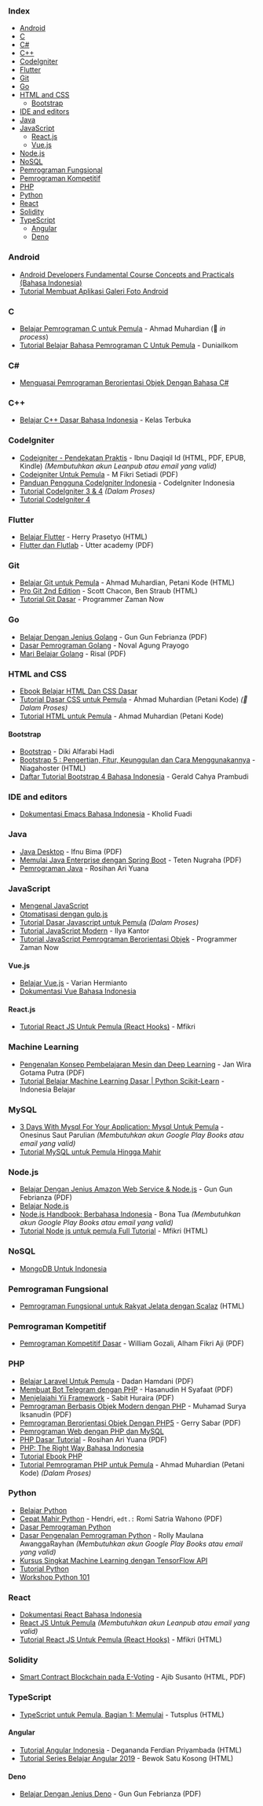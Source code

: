 ### Index

*  [Android](#android)
*  [C](#c)
*  [C#](#csharp)
*  [C++](#cpp)
*  [CodeIgniter](#codeigniter)
*  [Flutter](#flutter)
*  [Git](#git)
*  [Go](#go)
*  [HTML and CSS](#html-and-css)
    *  [Bootstrap](#bootstrap)
*  [IDE and editors](#ide-and-editors)
*  [Java](#java)
*  [JavaScript](#javascript)
    *  [React.js](#reactjs)
    *  [Vue.js](#vuejs)
*  [Node.js](#nodejs)
*  [NoSQL](#nosql)
*  [Pemrograman Fungsional](#pemrograman-fungsional)
*  [Pemrograman Kompetitif](#pemrograman-kompetitif)
*  [PHP](#php)
*  [Python](#python)
*  [React](#react)
*  [Solidity](#solidity)
*  [TypeScript](#typescript)
    *  [Angular](#angular)
    *  [Deno](#deno)


### Android

*  [Android Developers Fundamental Course Concepts and Practicals (Bahasa Indonesia)](https://yukcoding.id/download-ebook-android-gratis/)
*  [Tutorial Membuat Aplikasi Galeri Foto Android](https://www.smashwords.com/books/view/533096)


### C

*  [Belajar Pemrograman C untuk Pemula](https://www.petanikode.com/tutorial/c/) - Ahmad Muhardian (:construction: _in process_)
*  [Tutorial Belajar Bahasa Pemrograman C Untuk Pemula](https://www.duniailkom.com/tutorial-belajar-bahasa-pemrograman-c-bagi-pemula/) - Duniailkom


### <a id="csharp"></a>C\#

*  [Menguasai Pemrograman Berorientasi Objek Dengan Bahasa C#](https://mahirkoding.id/ebook-pemrograman-berorientasi-objek-c-pdf/)


### <a id="cpp"></a>C++

*  [Belajar C++ Dasar Bahasa Indonesia](https://github.com/kelasterbuka/CPP_dasar-dasar-programming) - Kelas Terbuka


### CodeIgniter

* [Codeigniter - Pendekatan Praktis](https://leanpub.com/codeigniter-pendekatanpraktis) - Ibnu Daqiqil Id (HTML, PDF, EPUB, Kindle) *(Membutuhkan akun Leanpub atau email yang valid)*
* [Codeigniter Untuk Pemula](https://repository.bsi.ac.id/index.php/unduh/item/176695/Tutorial-Codeigniter-Untuk-Pemula.pdf) - M Fikri Setiadi (PDF)
* [Panduan Pengguna CodeIgniter Indonesia](https://codeigniter-id.github.io/user-guide/) - CodeIgniter Indonesia
* [Tutorial CodeIgniter 3 & 4](https://www.petanikode.com/tutorial/codeigniter/) *(Dalam Proses)*
* [Tutorial CodeIgniter 4](http://mfikri.com/artikel/tutorial-codeigniter4)


### Flutter

*  [Belajar Flutter](https://belajarflutter.com) - Herry Prasetyo (HTML)
*  [Flutter dan Flutlab](https://utter.academy/uploads/lesson_files/2f0c5c74e9488d4c9c734e4264e5869e.pdf) - Utter academy (PDF)


### Git

*  [Belajar Git untuk Pemula](https://github.com/petanikode/belajar-git) - Ahmad Muhardian, Petani Kode (HTML)
*  [Pro Git 2nd Edition](https://git-scm.com/book/id/) - Scott Chacon, Ben Straub (HTML)
*  [Tutorial Git Dasar](https://www.youtube.com/watch?v=fQbTeNX1mvM) - Programmer Zaman Now


### Go

*  [Belajar Dengan Jenius Golang](https://raw.githubusercontent.com/gungunfebrianza/Belajar-Dengan-Jenius-Golang/master/Belajar%20Dengan%20Jenius%20Golang.pdf) - Gun Gun Febrianza (PDF)
*  [Dasar Pemrograman Golang](https://dasarpemrogramangolang.novalagung.com) - Noval Agung Prayogo
*  [Mari Belajar Golang](https://www.smashwords.com/books/view/938003) - Risal (PDF)


### HTML and CSS

*  [Ebook Belajar HTML Dan CSS Dasar](https://www.malasngoding.com/download-ebook-belajar-html-dan-css-dasar-gratis/)
*  [Tutorial Dasar CSS untuk Pemula](https://www.petanikode.com/tutorial/css/) - Ahmad Muhardian (Petani Kode) _(:construction: Dalam Proses)_
*  [Tutorial HTML untuk Pemula](https://www.petanikode.com/tutorial/html/) - Ahmad Muhardian (Petani Kode)


#### Bootstrap

*  [Bootstrap](https://www.malasngoding.com/category/bootstrap/) - Diki Alfarabi Hadi
*  [Bootstrap 5 : Pengertian, Fitur, Keunggulan dan Cara Menggunakannya](https://www.niagahoster.co.id/blog/tutorial-bootstrap-5/) - Niagahoster (HTML)
*  [Daftar Tutorial Bootstrap 4 Bahasa Indonesia](https://www.bewoksatukosong.com/2019/02/tutorial-bootstrap-4-bahasa-indonesia.html) - Gerald Cahya Prambudi


### IDE and editors

*  [Dokumentasi Emacs Bahasa Indonesia](https://github.com/kholidfu/emacs_doc) - Kholid Fuadi


### Java

*  [Java Desktop](https://github.com/ifnu/buku-java-desktop/raw/master/java-desktop-ifnu-bima.pdf) - Ifnu Bima (PDF)
*  [Memulai Java Enterprise dengan Spring Boot](https://raw.githubusercontent.com/teten-nugraha/free-ebook-springboot-basic/master/Memulai%20Java%20Enterprise%20dengan%20Spring%20Boot.pdf) - Teten Nugraha (PDF)
*  [Pemrograman Java](https://blog.rosihanari.net/download-tutorial-java-se-gratis/) - Rosihan Ari Yuana


### JavaScript

*  [Mengenal JavaScript](http://masputih.com/2013/01/ebook-gratis-mengenal-javascript)
*  [Otomatisasi dengan gulp.js](https://kristories.gitbooks.io/otomatisasi-dengan-gulp-js/content/)
*  [Tutorial Dasar Javascript untuk Pemula](https://www.petanikode.com/tutorial/javascript/) _(Dalam Proses)_
*  [Tutorial JavaScript Modern](https://id.javascript.info) - Ilya Kantor
*  [Tutorial JavaScript Pemrograman Berorientasi Objek](https://www.youtube.com/watch?v=SDROba_M42g) - Programmer Zaman Now


#### Vue.js

*  [Belajar Vue.js](https://variancode.com/belajar-vue-js/) - Varian Hermianto
*  [Dokumentasi Vue Bahasa Indonesia](https://github.com/vuejs-id/docs)


#### React.js

*  [Tutorial React JS Untuk Pemula (React Hooks)](https://mfikri.com/artikel/reactjs-pemula) - Mfikri


### Machine Learning

*  [Pengenalan Konsep Pembelajaran Mesin dan Deep Learning](https://drive.google.com/file/d/1SxUcjunRR6roas5LUS5wyyy3-h7-oCxZ/view) - Jan Wira Gotama Putra (PDF)
*  [Tutorial Belajar Machine Learning Dasar \| Python Scikit-Learn](https://www.youtube.com/playlist?list=PL2O3HdJI4voHNEv59SdXKRQVRZAFmwN9E) - Indonesia Belajar


### MySQL

*  [3 Days With Mysql For Your Application: Mysql Untuk Pemula](https://play.google.com/store/books/details/Onesinus_Saut_Parulian_3_Days_With_Mysql_For_Your?id=MbdTDwAAQBAJ) - Onesinus Saut Parulian _(Membutuhkan akun Google Play Books atau email yang valid)_
*  [Tutorial MySQL untuk Pemula Hingga Mahir](https://umardanny.com/tutorial-mysql-untuk-pemula-hingga-mahir-ebook-download-pdf/)


### Node.js

*  [Belajar Dengan Jenius Amazon Web Service & Node.js](https://github.com/gungunfebrianza/Belajar-Dengan-Jenius-Node.js/releases/download/1.2/Belajar.Dengan.Jenius.Javascript.Node.pdf) - Gun Gun Febrianza (PDF)
*  [Belajar Node.js](http://idjs.github.io/belajar-nodejs/)
*  [Node.js Handbook: Berbahasa Indonesia](https://play.google.com/store/books/details/Bona_Tua_Node_js_Handbook?id=9WhZDwAAQBAJ) - Bona Tua _(Membutuhkan akun Google Play Books atau email yang valid)_
*  [Tutorial Node js untuk pemula Full Tutorial](https://mfikri.com/artikel/tutorial-nodejs) - Mfikri (HTML)


### NoSQL

*  [MongoDB Untuk Indonesia](https://kristories.gitbooks.io/pengantar-mongodb/content/)


### Pemrograman Fungsional

*  [Pemrograman Fungsional untuk Rakyat Jelata dengan Scalaz](https://leanpub.com/fpmortals-id/read) (HTML)


### Pemrograman Kompetitif

*  [Pemrograman Kompetitif Dasar](https://ksn.toki.id/data/pemrograman-kompetitif-dasar.pdf) - William Gozali, Alham Fikri Aji (PDF)


### PHP

*  [Belajar Laravel Untuk Pemula](https://gilacoding.com/upload/file/Belajar%20Laravel%20Untuk%20Pemula.pdf) - Dadan Hamdani (PDF)
*  [Membuat Bot Telegram dengan PHP](https://www.slideshare.net/HasanudinHS/ebook-i-membuat-bot-telegram-dengan-php) - Hasanudin H Syafaat (PDF)
*  [Menjelajahi Yii Framework](https://gilacoding.com/upload/file/menjelajahyiiframework.pdf) - Sabit Huraira (PDF)
*  [Pemrograman Berbasis Objek Modern dengan PHP](https://arsiteknologi.com/wp-content/uploads/Pemrograman_Berbasis_Objek_Modern_dengan_PHP_Google_Play_Book.pdf) - Muhamad Surya Iksanudin (PDF)
*  [Pemrograman Berorientasi Objek Dengan PHP5](https://endangcahyapermana.files.wordpress.com/2016/03/belajar-singkat-pemrograman-berorientasi-objek-dengan-php5.pdf) - Gerry Sabar (PDF)
*  [Pemrograman Web dengan PHP dan MySQL](http://achmatim.net/2009/04/15/buku-gratis-pemrograman-web-dengan-php-dan-mysql/)
*  [PHP Dasar Tutorial](https://gilacoding.com/upload/file/PHP%20Dasar%20Tutorial.pdf) - Rosihan Ari Yuana (PDF)
*  [PHP: The Right Way Bahasa Indonesia](http://id.phptherightway.com/#site-header/)
*  [Tutorial Ebook PHP](http://www.ilmuwebsite.com/ebook-php-free-download)
*  [Tutorial Pemrograman PHP untuk Pemula](https://www.petanikode.com/tutorial/php) - Ahmad Muhardian (Petani Kode) _(Dalam Proses)_


### Python

* [Belajar Python](http://www.belajarpython.com)
* [Cepat Mahir Python](https://gilacoding.com/upload/file/Python.pdf) - Hendri, `edt.:` Romi Satria Wahono (PDF)
* [Dasar Pemrograman Python](https://www.pythonindo.com/tutorial-python-dasar/)
* [Dasar Pengenalan Pemrograman Python](https://play.google.com/store/books/details/Rolly_Maulana_Awangga_Dasar_dasar_Python?id=YpzDDwAAQBAJ) - Rolly Maulana AwanggaRayhan *(Membutuhkan akun Google Play Books atau email yang valid)*
* [Kursus Singkat Machine Learning dengan TensorFlow API](https://developers.google.com/machine-learning/crash-course?hl=id)
* [Tutorial Python](https://docs.python.org/id/3.8/tutorial/)
* [Workshop Python 101](http://sakti.github.io/python101/)


### React

*  [Dokumentasi React Bahasa Indonesia](https://id.reactjs.org)
*  [React JS Untuk Pemula](https://masputih.com/2021/05/ebook-gratis-reactjs-untuk-pemula) _(Membutuhkan akun Leanpub atau email yang valid)_
*  [Tutorial React JS Untuk Pemula (React Hooks)](https://mfikri.com/artikel/reactjs-pemula) - Mfikri (HTML)


### Solidity

*  [Smart Contract Blockchain pada E-Voting](https://www.researchgate.net/publication/337961765_Smart_Contract_Blockchain_pada_E-Voting) - Ajib Susanto (HTML, PDF)


### TypeScript

*  [TypeScript untuk Pemula, Bagian 1: Memulai](https://code.tutsplus.com/id/tutorials/typescript-for-beginners-getting-started--cms-29329) - Tutsplus (HTML)


#### Angular

*  [Tutorial Angular Indonesia](https://degananda.com/tutorial-angular-indonesia-daftar-isi-download-pdf/) - Degananda Ferdian Priyambada (HTML)
*  [Tutorial Series Belajar Angular 2019](https://www.bewoksatukosong.com/2019/09/tutorial-series-belajar-angular-2019.html) - Bewok Satu Kosong (HTML)


#### Deno

*  [Belajar Dengan Jenius Deno](https://raw.githubusercontent.com/gungunfebrianza/Belajar-Dengan-Jenius-DenoTheWKWKLand/master/Belajar%20Dengan%20Jenius%20Deno.pdf) - Gun Gun Febrianza (PDF)
